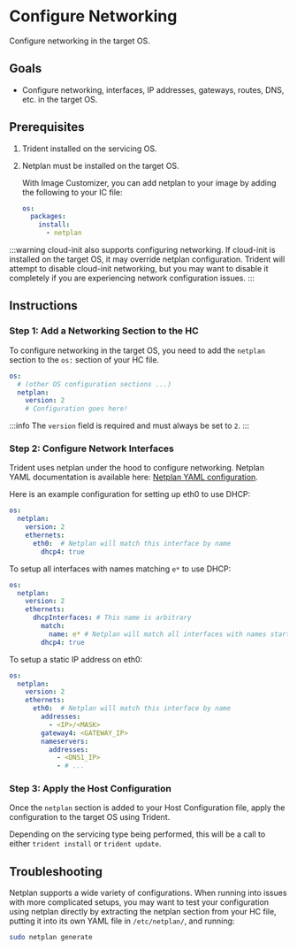 
# Configure Networking

Configure networking in the target OS.

## Goals

- Configure networking, interfaces, IP addresses, gateways, routes, DNS, etc. in
  the target OS.

## Prerequisites

1. Trident installed on the servicing OS.
2. Netplan must be installed on the target OS.

   With Image Customizer, you can add netplan to your image by adding the
   following to your IC file:

   ```yaml
   os:
     packages:
       install:
         - netplan
   ```

:::warning
cloud-init also supports configuring networking. If cloud-init is installed on
the target OS, it may override netplan configuration. Trident will attempt to
disable cloud-init networking, but you may want to disable it completely if
you are experiencing network configuration issues.
:::

## Instructions

### Step 1: Add a Networking Section to the HC

To configure networking in the target OS, you need to add the `netplan` section
to the `os:` section of your HC file.

```yaml
os:
  # (other OS configuration sections ...)
  netplan:
    version: 2
    # Configuration goes here!
```

:::info
The `version` field is required and must always be set to `2`.
:::

### Step 2: Configure Network Interfaces

Trident uses netplan under the hood to configure networking. Netplan YAML
documentation is available here: [Netplan YAML
configuration](https://netplan.readthedocs.io/en/stable/netplan-yaml/).

Here is an example configuration for setting up eth0 to use DHCP:

```yaml
os:
  netplan:
    version: 2
    ethernets:
      eth0:  # Netplan will match this interface by name
        dhcp4: true
```

To setup all interfaces with names matching `e*` to use DHCP:

```yaml
os:
  netplan:
    version: 2
    ethernets:
      dhcpInterfaces: # This name is arbitrary
        match:
          name: e* # Netplan will match all interfaces with names starting with 'e'
        dhcp4: true
```

To setup a static IP address on eth0:

```yaml
os:
  netplan:
    version: 2
    ethernets:
      eth0:  # Netplan will match this interface by name
        addresses:
          - <IP>/<MASK>
        gateway4: <GATEWAY_IP>
        nameservers:
          addresses:
            - <DNS1_IP>
            - # ...
```

### Step 3: Apply the Host Configuration

Once the `netplan` section is added to your Host Configuration file,
apply the configuration to the target OS using Trident.

Depending on the servicing type being performed, this will be a call to either
`trident install` or `trident update`.

## Troubleshooting

Netplan supports a wide variety of configurations. When running into issues with
more complicated setups, you may want to test your configuration using netplan
directly by extracting the netplan section from your HC file, putting it into
its own YAML file in `/etc/netplan/`, and running:

```bash
sudo netplan generate
```
